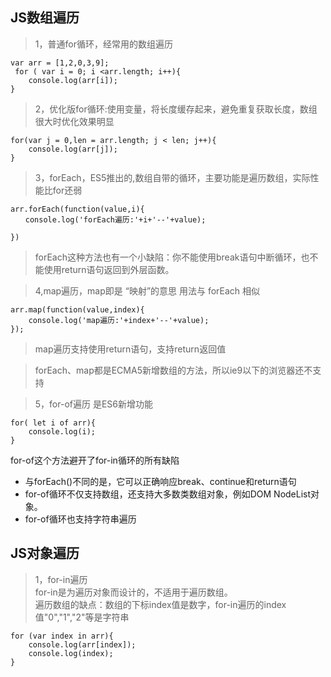 ## JS数组遍历
> 1，普通for循环，经常用的数组遍历

```
var arr = [1,2,0,3,9];
 for ( var i = 0; i <arr.length; i++){
    console.log(arr[i]);
}
```

> 2，优化版for循环:使用变量，将长度缓存起来，避免重复获取长度，数组很大时优化效果明显

```
for(var j = 0,len = arr.length; j < len; j++){
    console.log(arr[j]);
}
```

> 3，forEach，ES5推出的,数组自带的循环，主要功能是遍历数组，实际性能比for还弱

```
arr.forEach(function(value,i){
　　console.log('forEach遍历:'+i+'--'+value);

})
```
> forEach这种方法也有一个小缺陷：你不能使用break语句中断循环，也不能使用return语句返回到外层函数。

> 4,map遍历，map即是 “映射”的意思 用法与 forEach 相似

```
arr.map(function(value,index){
    console.log('map遍历:'+index+'--'+value);
});
```
> map遍历支持使用return语句，支持return返回值

> forEach、map都是ECMA5新增数组的方法，所以ie9以下的浏览器还不支持

> 5，for-of遍历 是ES6新增功能

```
for( let i of arr){
    console.log(i);
}
```
for-of这个方法避开了for-in循环的所有缺陷
- 与forEach()不同的是，它可以正确响应break、continue和return语句 
- for-of循环不仅支持数组，还支持大多数类数组对象，例如DOM NodeList对象。
- for-of循环也支持字符串遍历


## JS对象遍历

> 1，for-in遍历  
for-in是为遍历对象而设计的，不适用于遍历数组。  
遍历数组的缺点：数组的下标index值是数字，for-in遍历的index值"0","1","2"等是字符串
```
for (var index in arr){
    console.log(arr[index]);
    console.log(index);
}
```


